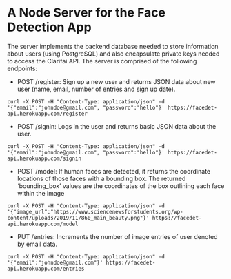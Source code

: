 # A Node Server for the Face Detection App

The server implements the backend database
needed to store information about users (using PostgreSQL) and also encapsulate private keys needed to
access the Clarifai API. The server is comprised of the following endpoints:

- POST /register: Sign up a new user and returns JSON data about new user (name, email, number of entries and
  sign up date).

`curl -X POST -H "Content-Type: application/json" -d '{"email":"johndoe@gmail.com", "password":"hello"}' https://facedet-api.herokuapp.com/register`

- POST /signin: Logs in the user and returns basic JSON data about the user.

`curl -X POST -H "Content-Type: application/json" -d '{"email":"johndoe@gmail.com", "password":"hello"}' https://facedet-api.herokuapp.com/signin`

- POST /model: If human faces are detected, it returns the coordinate locations of those faces with a bounding box.
  The returned ‘bounding_box’ values are the coordinates of the box outlining each face within the image

`curl -X POST -H "Content-Type: application/json" -d '{"image_url":"https://www.sciencenewsforstudents.org/wp-content/uploads/2019/11/860_main_beauty.png"}' https://facedet-api.herokuapp.com/model`

- PUT /entries: Increments the number of image entries of user denoted by email data.

`curl -X POST -H "Content-Type: application/json" -d '{"email":"johndoe@gmail.com"}' https://facedet-api.herokuapp.com/entries`
